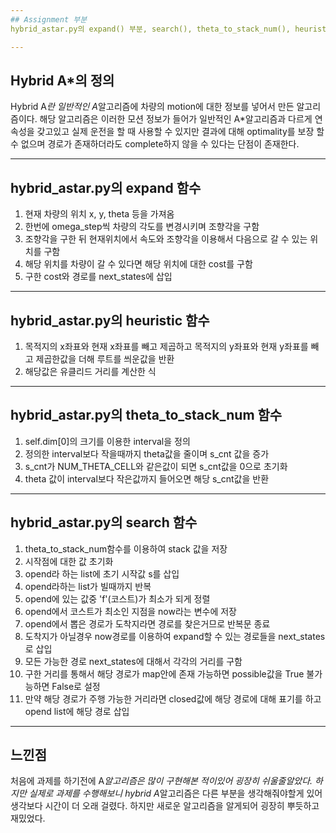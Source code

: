 ```yaml
---
## Assignment 부분
hybrid_astar.py의 expand() 부분, search(), theta_to_stack_num(), heuristic()부분을 수정하였다.

---
```

## Hybrid A*의 정의
Hybrid A*란 일반적인 A*알고리즘에 차량의 motion에 대한 정보를 넣어서 만든 알고리즘이다. 해당 알고리즘은 이러한 모션 정보가 들어가 일반적인 A*알고리즘과 다르게 연속성을 갖고있고 실제 운전을 할 때 사용할 수 있지만 결과에 대해 optimality를 보장 할 수 없으며 경로가 존재하더라도 complete하지 않을 수 있다는 단점이 존재한다.


---

## hybrid_astar.py의 expand 함수

1. 현재 차량의 위치 x, y, theta 등을 가져옴
2. 한번에 omega_step씩 차량의 각도를 변경시키며 조향각을 구함
3. 조향각을 구한 뒤 현재위치에서 속도와 조향각을 이용해서 다음으로 갈 수 있는 위치를 구함
4. 해당 위치를 차량이 갈 수 있다면 해당 위치에 대한 cost를 구함
5. 구한 cost와 경로를 next_states에 삽입

---

## hybrid_astar.py의 heuristic 함수

1. 목적지의 x좌표와 현재 x좌표를 빼고 제곱하고 목적지의 y좌표와 현재 y좌표를 빼고 제곱한값을 더해 루트를 씌운값을 반환
2. 해당값은 유클리드 거리를 계산한 식

---

## hybrid_astar.py의 theta_to_stack_num 함수

1. self.dim[0]의 크기를 이용한 interval을 정의
2. 정의한 interval보다 작을때까지 theta값을 줄이며 s_cnt 값을 증가
3. s_cnt가 NUM_THETA_CELL와 같은값이 되면 s_cnt값을 0으로 초기화 
4. theta 값이 interval보다 작은값까지 들어오면 해당 s_cnt값을 반환 
---

## hybrid_astar.py의 search 함수

1. theta_to_stack_num함수를 이용하여 stack 값을 저장
2. 시작점에 대한 값 초기화
3. opend라 하는 list에 초기 시작값 s를 삽입
4. opend라하는 list가 빌때까지 반복
5. opend에 있는 값중 'f'(코스트)가 최소가 되게 정렬
6. opend에서 코스트가 최소인 지점을 now라는 변수에 저장
7. opend에서 뽑은 경로가 도착지라면 경로를 찾은거므로 반복문 종료
8. 도착지가 아닐경우 now경로를 이용하여 expand할 수 있는 경로들을 next_states로 삽입
9. 모든 가능한 경로 next_states에 대해서 각각의 거리를 구함
10. 구한 거리를 통해서 해당 경로가 map안에 존재 가능하면 possible값을 True 불가능하면 False로 설정
11. 만약 해당 경로가 주행 가능한 거리라면 closed값에 해당 경로에 대해 표기를 하고 opend list에 해당 경로 삽입

---

## 느낀점
처음에 과제를 하기전에 A*알고리즘은 많이 구현해본 적이있어 굉장히 쉬울줄알았다. 하지만 실제로 과제를 수행해보니 hybrid A*알고리즘은 다른 부분을 생각해줘야할게 있어 생각보다 시간이 더 오래 걸렸다. 하지만 새로운 알고리즘을 알게되어 굉장히 뿌듯하고 재밌었다.